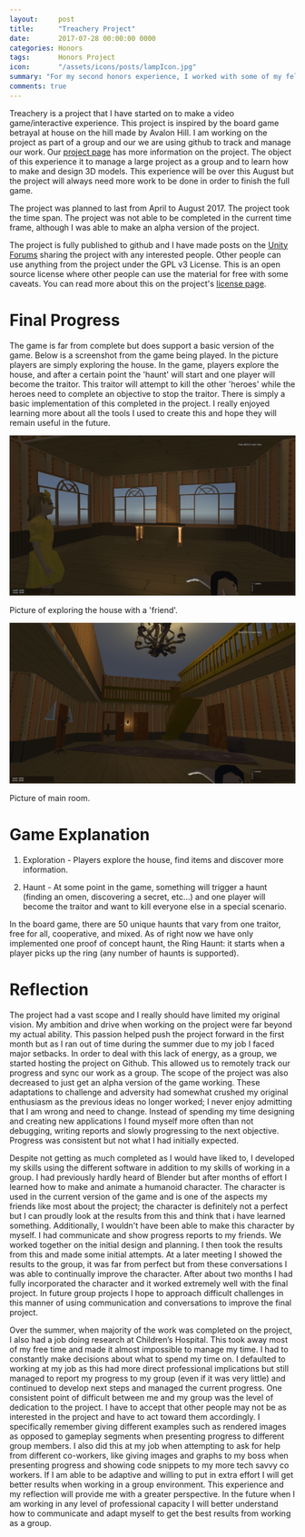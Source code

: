 ```yaml
---
layout:     post
title:      "Treachery Project"
date:       2017-07-28 00:00:00 0000
categories: Honors
tags:       Honors Project
icon:       "/assets/icons/posts/lampIcon.jpg"
summary: "For my second honors experience, I worked with some of my fellow students to create a video game based on the board game Betrayal at House on the Hill."
comments: true
---
```


Treachery is a project that I have started on to make a video game/interactive experience. This project is inspired by the board game betrayal at house on the hill made by Avalon Hill. I am working on the project as part of a group and our we are using github to track and manage our work. Our [project page](https://github.com/nicholas-maltbie/treachery) has more information on the project.
The object of this experience it to manage a large project as a group and to learn how to make and design 3D models. This experience will be over this August but the project will always need more work to be done in order to finish the full game.

The project was planned to last from April to August 2017. The project took the time span. The project was not able to be completed in the current time frame, although I was able to make an alpha version of the project.

The project is fully published to github and I have made posts on the [Unity Forums](https://forum.unity3d.com/threads/wip-treachery-horror-multiplayer-game.484787/) sharing the project with any interested people. Other people can use anything from the project under the GPL v3 License. This is an open source license where other people can use the material for free with some caveats. You can read more about this on the project's [license page](https://github.com/nicholas-maltbie/Treachery/blob/master/LICENSE.txt).

# Final Progress

The game is far from complete but does support a basic version of the game. Below is a screenshot from the game being played. In the picture players are simply exploring the house. In the game, players explore the house, and after a certain point the 'haunt' will start and one player will become the traitor. This traitor will attempt to kill the other 'heroes' while the heroes need to complete an objective to stop the traitor. There is simply a basic implementation of this completed in the project. I really enjoyed learning more about all the tools I used to create this and hope they will remain useful in the future.

![Walking in house](/assets/projects/Treachery/treachery-1.png)

Picture of exploring the house with a 'friend'.

![Looking at roof of house](/assets/projects/Treachery/treachery-2.png)

Picture of main room.

# Game Explanation

1. Exploration - Players explore the house, find items and discover more information.

2. Haunt - At some point in the game, something will trigger a haunt (finding an omen, discovering a secret, etc...) and one player will become the traitor and want to kill everyone else in a special scenario.

In the board game, there are 50 unique haunts that vary from one traitor, free for all, cooperative, and mixed. As of right now we have only implemented one proof of concept haunt, the Ring Haunt: it starts when a player picks up the ring (any number of haunts is supported).

# Reflection

The project had a vast scope and I really should have limited my original vision. My ambition and drive when working on the project were far beyond my actual ability. This passion helped push the project forward in the first month but as I ran out of time during the summer due to my job I faced major setbacks. In order to deal with this lack of energy, as a group, we started hosting the project on Github. This allowed us to remotely track our progress and sync our work as a group. The scope of the project was also decreased to just get an alpha version of the game working. These adaptations to challenge and adversity had somewhat crushed my original enthusiasm as the previous ideas no longer worked; I never enjoy admitting that I am wrong and need to change. Instead of spending my time designing and creating new applications I found myself more often than not debugging, writing reports and slowly progressing to the next objective. Progress was consistent but not what I had initially expected.

Despite not getting as much completed as I would have liked to, I developed my skills using the different software in addition to my skills of working in a group. I had previously hardly heard of Blender but after months of effort I learned how to make and animate a humanoid character. The character is used in the current version of the game and is one of the aspects my friends like most about the project; the character is definitely not a perfect but I can proudly look at the results from this and think that i have learned something. Additionally, I wouldn't have been able to make this character by myself. I had communicate and show progress reports to my friends. We worked together on the initial design and planning. I then took the results from this and made some initial attempts. At a later meeting I showed the results to the group, it was far from perfect but from these conversations I was able to continually improve the character. After about two months I had fully incorporated the character and it worked extremely well with the final project. In future group projects I hope to approach difficult challenges in this manner of using communication and conversations to improve the final project.

Over the summer, when majority of the work was completed on the project, I also had a job doing research at Children’s Hospital. This took away most of my free time and made it almost impossible to manage my time. I had to constantly make decisions about what to spend my time on. I defaulted to working at my job as this had more direct professional implications but still managed to report my progress to my group (even if it was very little) and continued to develop next steps and managed the current progress. One consistent point of difficult between me and my group was the level of dedication to the project. I have to accept that other people may not be as interested in the project and have to act toward them accordingly. I specifically remember giving different examples such as rendered images as opposed to gameplay segments when presenting progress to different group members. I also did this at my job when attempting to ask for help from different co-workers, like giving images and graphs to my boss when presenting progress and showing code snippets to my more tech savvy co workers. If I am able to be adaptive and willing to put in extra effort I will get better results when working in a group environment. This experience and my reflection will provide me with a greater perspective. In the future when I am working in any level of professional capacity I will better understand how to communicate and adapt myself to get the best results from working as a group.


